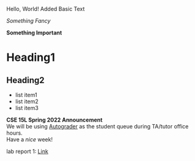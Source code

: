 Hello, World!
Added Basic Text

*Something Fancy*

**Something Important**

# Heading1

## Heading2

- list item1
- list item2
- list item3


**CSE 15L Spring 2022 Announcement**  
We will be using [Autograder](https://autograder.ucsd.edu) as the student queue during TA/tutor office hours.  
Have a _nice_ week!

lab report 1:
[Link](https://tysprouse.github.io/cse15l-lab-reports/lab-report-1-week-2.html)



